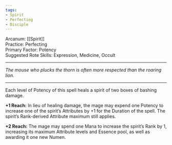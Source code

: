 ```yaml
---
tags:
- Spirit
- Perfecting
- Disciple
---
```


Arcanum: [[Spirit]]\
Practice: Perfecting\
Primary Factor: Potency\
Suggested Rote Skills: Expression, Medicine, Occult

---

_The mouse who plucks the thorn is often more respected than the roaring lion._

---

Each level of Potency of this spell heals a spirit of two boxes of bashing damage.

**+1 Reach:** In lieu of healing damage, the mage may expend one Potency to increase one of the spirit’s Attributes by +1 for the Duration of the spell. The spirit’s Rank-derived Attribute maximum still applies.

**+2 Reach:** The mage may spend one Mana to increase the spirit’s Rank by 1, increasing its maximum Attribute levels and Essence pool, as well as awarding it one new Numen.